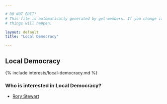 ```yaml
---

# DO NOT EDIT!
# This file is automatically generated by get-members. If you change it, bad
# things will happen.

layout: default
title: "Local Democracy"

---
```


## Local Democracy

{% include interests/local-democracy.md %}

### Who is interested in Local Democracy?


* [Rory Stewart](/members/rory-stewart.html)

